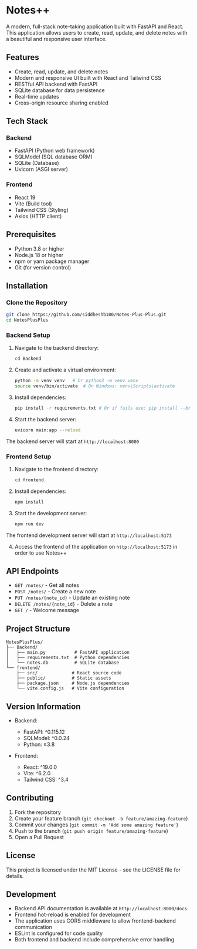 # Notes++

A modern, full-stack note-taking application built with FastAPI and React. This application allows users to create, read, update, and delete notes with a beautiful and responsive user interface.

## Features

- Create, read, update, and delete notes
- Modern and responsive UI built with React and Tailwind CSS
- RESTful API backend with FastAPI
- SQLite database for data persistence
- Real-time updates
- Cross-origin resource sharing enabled

## Tech Stack

### Backend
- FastAPI (Python web framework)
- SQLModel (SQL database ORM)
- SQLite (Database)
- Uvicorn (ASGI server)

### Frontend
- React 19
- Vite (Build tool)
- Tailwind CSS (Styling)
- Axios (HTTP client)

## Prerequisites

- Python 3.8 or higher
- Node.js 18 or higher
- npm or yarn package manager
- Git (for version control)

## Installation

### Clone the Repository

```bash
git clone https://github.com/siddheshb100/Notes-Plus-Plus.git
cd NotesPlusPlus
```

### Backend Setup

1. Navigate to the backend directory:
   ```bash
   cd Backend
   ```

2. Create and activate a virtual environment:
   ```bash
   python -m venv venv   # Or python3 -m venv venv
   source venv/bin/activate  # On Windows: venv\Scripts\activate
   ```

3. Install dependencies:
   ```bash
   pip install -r requirements.txt # Or if fails use: pip install --break-system-packages -r requirements.txt
   ```

4. Start the backend server:
   ```bash
   uvicorn main:app --reload
   ```

The backend server will start at `http://localhost:8000`

### Frontend Setup

1. Navigate to the frontend directory:
   ```bash
   cd frontend
   ```

2. Install dependencies:
   ```bash
   npm install
   ```

3. Start the development server:
   ```bash
   npm run dev
   ```
The frontend development server will start at `http://localhost:5173`

4. Access the frontend of the application on `http://localhost:5173` in order to use Notes++

## API Endpoints

- `GET /notes/` - Get all notes
- `POST /notes/` - Create a new note
- `PUT /notes/{note_id}` - Update an existing note
- `DELETE /notes/{note_id}` - Delete a note
- `GET /` - Welcome message

## Project Structure

```
NotesPlusPlus/
├── Backend/
│   ├── main.py           # FastAPI application
│   ├── requirements.txt  # Python dependencies
│   └── notes.db          # SQLite database
└── frontend/
    ├── src/             # React source code
    ├── public/          # Static assets
    ├── package.json     # Node.js dependencies
    └── vite.config.js   # Vite configuration
```

## Version Information

- Backend:
  - FastAPI: ^0.115.12
  - SQLModel: ^0.0.24
  - Python: ≥3.8

- Frontend:
  - React: ^19.0.0
  - Vite: ^6.2.0
  - Tailwind CSS: ^3.4

## Contributing

1. Fork the repository
2. Create your feature branch (`git checkout -b feature/amazing-feature`)
3. Commit your changes (`git commit -m 'Add some amazing feature'`)
4. Push to the branch (`git push origin feature/amazing-feature`)
5. Open a Pull Request

## License

This project is licensed under the MIT License - see the LICENSE file for details.

## Development

- Backend API documentation is available at `http://localhost:8000/docs`
- Frontend hot-reload is enabled for development
- The application uses CORS middleware to allow frontend-backend communication
- ESLint is configured for code quality
- Both frontend and backend include comprehensive error handling
